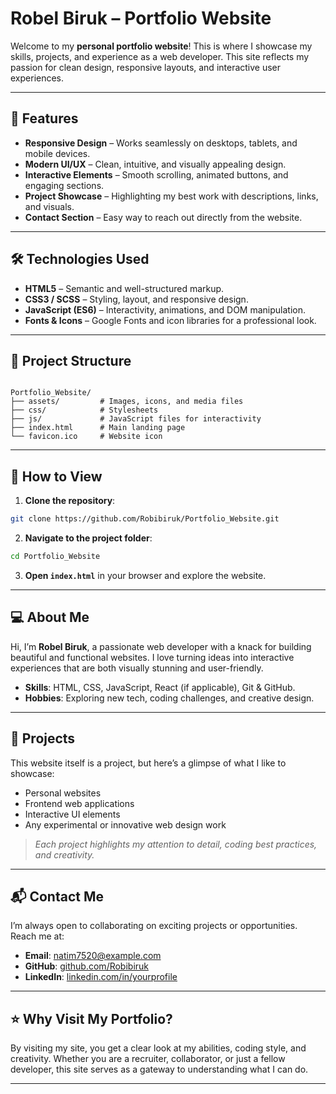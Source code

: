 # Robel Biruk – Portfolio Website

Welcome to my **personal portfolio website**! This is where I showcase my skills, projects, and experience as a web developer. This site reflects my passion for clean design, responsive layouts, and interactive user experiences.

---

## 🌟 Features

- **Responsive Design** – Works seamlessly on desktops, tablets, and mobile devices.
- **Modern UI/UX** – Clean, intuitive, and visually appealing design.
- **Interactive Elements** – Smooth scrolling, animated buttons, and engaging sections.
- **Project Showcase** – Highlighting my best work with descriptions, links, and visuals.
- **Contact Section** – Easy way to reach out directly from the website.

---

## 🛠 Technologies Used

- **HTML5** – Semantic and well-structured markup.
- **CSS3 / SCSS** – Styling, layout, and responsive design.
- **JavaScript (ES6)** – Interactivity, animations, and DOM manipulation.
- **Fonts & Icons** – Google Fonts and icon libraries for a professional look.

---

## 📁 Project Structure

```

Portfolio_Website/
├── assets/         # Images, icons, and media files
├── css/            # Stylesheets
├── js/             # JavaScript files for interactivity
├── index.html      # Main landing page
└── favicon.ico     # Website icon

````

---

## 🚀 How to View

1. **Clone the repository**:

```bash
git clone https://github.com/Robibiruk/Portfolio_Website.git
````

2. **Navigate to the project folder**:

```bash
cd Portfolio_Website
```

3. **Open `index.html`** in your browser and explore the website.

---

## 💻 About Me

Hi, I’m **Robel Biruk**, a passionate web developer with a knack for building beautiful and functional websites. I love turning ideas into interactive experiences that are both visually stunning and user-friendly.

* **Skills**: HTML, CSS, JavaScript, React (if applicable), Git & GitHub.
* **Hobbies**: Exploring new tech, coding challenges, and creative design.

---

## 📂 Projects

This website itself is a project, but here’s a glimpse of what I like to showcase:

* Personal websites
* Frontend web applications
* Interactive UI elements
* Any experimental or innovative web design work

> *Each project highlights my attention to detail, coding best practices, and creativity.*

---

## 📬 Contact Me

I’m always open to collaborating on exciting projects or opportunities. Reach me at:

* **Email**: [natim7520@example.com](natim7520@gmail.com)
* **GitHub**: [github.com/Robibiruk](https://github.com/Robibiruk)
* **LinkedIn**: [linkedin.com/in/yourprofile](https://robel-biruk-72084636b)

---

## ⭐ Why Visit My Portfolio?

By visiting my site, you get a clear look at my abilities, coding style, and creativity. Whether you are a recruiter, collaborator, or just a fellow developer, this site serves as a gateway to understanding what I can do.

---
